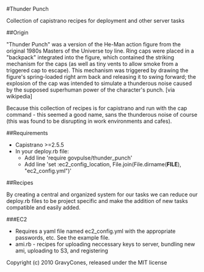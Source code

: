 #Thunder Punch

Collection of capistrano recipes for deployment and other server tasks

##Origin

"Thunder Punch" was a version of the He-Man action figure from the original 1980s Masters of the Universe toy line. Ring caps were placed in a "backpack" integrated into the figure, which contained the striking mechanism for the caps (as well as tiny vents to allow smoke from a triggered cap to escape). This mechanism was triggered by drawing the figure's spring-loaded right arm back and releasing it to swing forward; the explosion of the cap was intended to simulate a thunderous noise caused by the supposed superhuman power of the character's punch. [via wikipedia]

Because this collection of recipes is for capistrano and run with the cap command - this seemed a good name, sans the thunderous noise of course (this was found to be disrupting in work environments and cafes).

##Requirements

* Capistrano >=2.5.5
* In your deploy.rb file:
  * Add line 'require govpulse/thunder_punch'
  * Add line 'set :ec2_config_location, File.join(File.dirname(__FILE__), "ec2_config.yml")'

##Recipes

By creating a central and organized system for our tasks we can reduce our deploy.rb files to be project specific and make the addition of new tasks compatible and easily added.

###EC2

* Requires a yaml file named ec2_config.yml with the appropriate passwords, etc. See the example file.
* ami.rb - recipes for uploading neccessary keys to server, bundling new ami, uploading to S3, and registering


Copyright (c) 2010 GravyCones, released under the MIT license